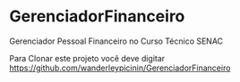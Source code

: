 # GerenciadorFinanceiro
Gerenciador Pessoal Financeiro no Curso Técnico SENAC

Para Clonar este projeto você deve digitar
https://github.com/wanderleypicinin/GerenciadorFinanceiro
